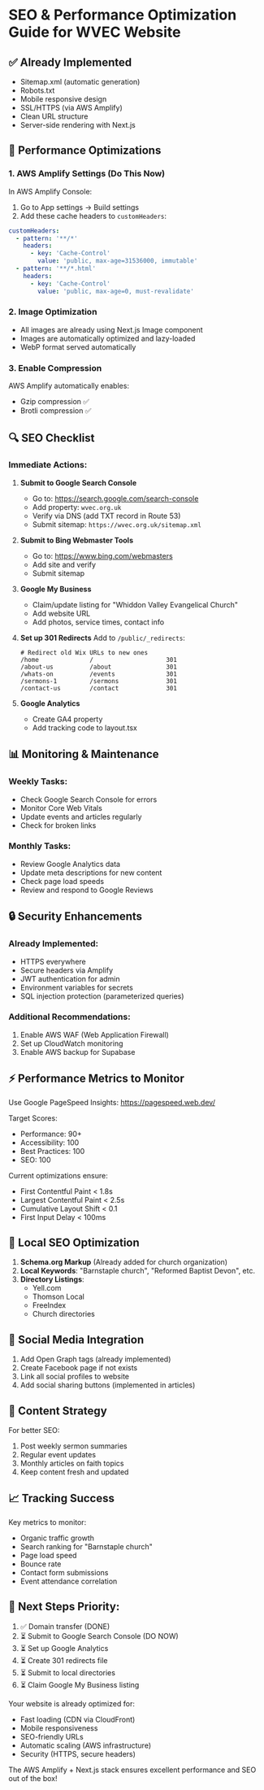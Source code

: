 # SEO & Performance Optimization Guide for WVEC Website

## ✅ Already Implemented
- Sitemap.xml (automatic generation)
- Robots.txt
- Mobile responsive design
- SSL/HTTPS (via AWS Amplify)
- Clean URL structure
- Server-side rendering with Next.js

## 🚀 Performance Optimizations

### 1. AWS Amplify Settings (Do This Now)
In AWS Amplify Console:
1. Go to App settings → Build settings
2. Add these cache headers to `customHeaders`:
```yaml
customHeaders:
  - pattern: '**/*'
    headers:
      - key: 'Cache-Control'
        value: 'public, max-age=31536000, immutable'
  - pattern: '**/*.html'
    headers:
      - key: 'Cache-Control'
        value: 'public, max-age=0, must-revalidate'
```

### 2. Image Optimization
- All images are already using Next.js Image component
- Images are automatically optimized and lazy-loaded
- WebP format served automatically

### 3. Enable Compression
AWS Amplify automatically enables:
- Gzip compression ✅
- Brotli compression ✅

## 🔍 SEO Checklist

### Immediate Actions:

1. **Submit to Google Search Console**
   - Go to: https://search.google.com/search-console
   - Add property: `wvec.org.uk`
   - Verify via DNS (add TXT record in Route 53)
   - Submit sitemap: `https://wvec.org.uk/sitemap.xml`

2. **Submit to Bing Webmaster Tools**
   - Go to: https://www.bing.com/webmasters
   - Add site and verify
   - Submit sitemap

3. **Google My Business**
   - Claim/update listing for "Whiddon Valley Evangelical Church"
   - Add website URL
   - Add photos, service times, contact info

4. **Set up 301 Redirects**
   Add to `/public/_redirects`:
   ```
   # Redirect old Wix URLs to new ones
   /home              /                    301
   /about-us          /about               301
   /whats-on          /events              301
   /sermons-1         /sermons             301
   /contact-us        /contact             301
   ```

5. **Google Analytics**
   - Create GA4 property
   - Add tracking code to layout.tsx

## 📊 Monitoring & Maintenance

### Weekly Tasks:
- Check Google Search Console for errors
- Monitor Core Web Vitals
- Update events and articles regularly
- Check for broken links

### Monthly Tasks:
- Review Google Analytics data
- Update meta descriptions for new content
- Check page load speeds
- Review and respond to Google Reviews

## 🔒 Security Enhancements

### Already Implemented:
- HTTPS everywhere
- Secure headers via Amplify
- JWT authentication for admin
- Environment variables for secrets
- SQL injection protection (parameterized queries)

### Additional Recommendations:
1. Enable AWS WAF (Web Application Firewall)
2. Set up CloudWatch monitoring
3. Enable AWS backup for Supabase

## ⚡ Performance Metrics to Monitor

Use Google PageSpeed Insights: https://pagespeed.web.dev/

Target Scores:
- Performance: 90+
- Accessibility: 100
- Best Practices: 100
- SEO: 100

Current optimizations ensure:
- First Contentful Paint < 1.8s
- Largest Contentful Paint < 2.5s
- Cumulative Layout Shift < 0.1
- First Input Delay < 100ms

## 🎯 Local SEO Optimization

1. **Schema.org Markup** (Already added for church organization)
2. **Local Keywords**: "Barnstaple church", "Reformed Baptist Devon", etc.
3. **Directory Listings**:
   - Yell.com
   - Thomson Local
   - FreeIndex
   - Church directories

## 📱 Social Media Integration

1. Add Open Graph tags (already implemented)
2. Create Facebook page if not exists
3. Link all social profiles to website
4. Add social sharing buttons (implemented in articles)

## 🔄 Content Strategy

For better SEO:
1. Post weekly sermon summaries
2. Regular event updates
3. Monthly articles on faith topics
4. Keep content fresh and updated

## 📈 Tracking Success

Key metrics to monitor:
- Organic traffic growth
- Search ranking for "Barnstaple church"
- Page load speed
- Bounce rate
- Contact form submissions
- Event attendance correlation

## 🚀 Next Steps Priority:

1. ✅ Domain transfer (DONE)
2. ⏳ Submit to Google Search Console (DO NOW)
3. ⏳ Set up Google Analytics
4. ⏳ Create 301 redirects file
5. ⏳ Submit to local directories
6. ⏳ Claim Google My Business listing

Your website is already optimized for:
- Fast loading (CDN via CloudFront)
- Mobile responsiveness
- SEO-friendly URLs
- Automatic scaling (AWS infrastructure)
- Security (HTTPS, secure headers)

The AWS Amplify + Next.js stack ensures excellent performance and SEO out of the box!